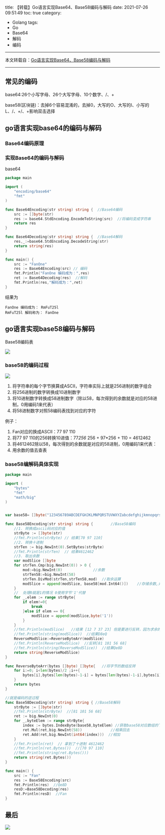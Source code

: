 title: 【转载】Go语言实现Base64、Base58编码与解码
date: 2021-07-26 09:51:49
toc: true
category:
 - Golang
tags: 
 - Go
 - Base64
 - 解码
 - 编码
---

本文转载自：[Go语言实现Base64、Base58编码与解码](https://juejin.cn/post/6988718600634761229?utm_source=gold_browser_extension)

---

## 常见的编码

base64:26个小写字母、26个大写字母、10个数字、/、+

base58(区块链)：去掉6个容易混淆的，去掉0，大写的O、大写的I、小写的L、/、+/、+影响双击选择


<!-- more -->


## go语言实现base64的编码与解码

### Base64编码原理

### 实现Base64的编码与解码

base64

```go
package main

import (
	"encoding/base64"
	"fmt"
)

func Base64Encoding(str string) string {  //Base64编码
	src := []byte(str)
	res := base64.StdEncoding.EncodeToString(src)  //将编码变成字符串
	return res
}

func Base64Decoding(str string) string {  //Base64解码
	res,_:=base64.StdEncoding.DecodeString(str)
	return string(res)
}

func main() {
	src := "FanOne"
	res := Base64Encoding(src) // 编码
	fmt.Println("FanOne 编码成为：",res)
	ret := Base64Decoding(res)  //解码
	fmt.Println(res,"解码成为：",ret)
}
```

结果为

```shell
FanOne 编码成为： RmFuT25l
RmFuT25l 解码称为： FanOne
```

## go语言实现base58编码与解码

Base58编码表

![](https://b3logfile.com/file/2021/07/solo-fetchupload-2944112033814691389-fe687dad.png)

### base58的编码过程

![](https://b3logfile.com/file/2021/07/solo-fetchupload-2674335680101247606-32236a65.png)

1. 将字符串的每个字节换算成ASCII，字符串实际上就是256进制的数字组合
2. 将256进制的数字转换成10进制数字
3. 将10进制数字转换成58进制数字（除以58，每次得到的余数就是对应的58进制，0用编码1来代表）
4. 将58进制数字对照58编码表找到对应的字符

例子：

1. Fan对应的换成ASCII：77 97 110
2. 将77 97 110的256转换10进值：77*256* 256 + 97*256 + 110 = 4612462
3. 将4612462除以58，每次得到的余数就是对应的58进制，0用编码1来代表：
4. 用余数的值去查表

### base58编解码具体实现

```go
package main

import (
	"bytes"
	"fmt"
	"math/big"
)


var base58= []byte("123456789ABCDEFGHJKLMNPQRSTUVWXYZabcdefghijkmnopqrstuvwxyz")

func Base58Encoding(str string) string { 		//Base58编码
	//1. 转换成ascii码对应的值
	strByte := []byte(str)
	//fmt.Println(strByte) // 结果[70 97 110]
	//2. 转换十进制
	strTen := big.NewInt(0).SetBytes(strByte)
	//fmt.Println(strTen)  // 结果4612462
	//3. 取出余数
	var modSlice []byte
	for strTen.Cmp(big.NewInt(0)) > 0 {
		mod:=big.NewInt(0)  			//余数
		strTen58:=big.NewInt(58)
		strTen.DivMod(strTen,strTen58,mod)  //取余运算
		modSlice = append(modSlice, base58[mod.Int64()])    //存储余数,并将对应值放入其中
 	}
	//  处理0就是1的情况 0使用字节'1'代替
	for _,elem := range strByte{
		if elem!=0{
			break
		}else if elem == 0{
			modSlice = append(modSlice,byte('1'))
		}
	}
	//fmt.Println(modSlice)   //结果 [12 7 37 23] 但是要进行反转，因为求余的时候是相反的。
	//fmt.Println(string(modSlice))  //结果D8eQ
	ReverseModSlice:=ReverseByteArr(modSlice)
	//fmt.Println(ReverseModSlice)  //反转[81 101 56 68]
	//fmt.Println(string(ReverseModSlice))  //结果Qe8D
	return string(ReverseModSlice)
}

func ReverseByteArr(bytes []byte) []byte{  	//将字节的数组反转
	for i:=0; i<len(bytes)/2 ;i++{
		bytes[i],bytes[len(bytes)-1-i] = bytes[len(bytes)-1-i],bytes[i]  //前后交换
	}
	return bytes
}

//就是编码的逆过程
func Base58Decoding(str string) string { //Base58解码
	strByte := []byte(str)
	//fmt.Println(strByte)  //[81 101 56 68]
	ret := big.NewInt(0)
	for _,byteElem := range strByte{
		index := bytes.IndexByte(base58,byteElem) //获取base58对应数组的下标
		ret.Mul(ret,big.NewInt(58))  			//相乘回去
		ret.Add(ret,big.NewInt(int64(index)))  //相加
	}
	//fmt.Println(ret) 	// 拿到了十进制 4612462
	//fmt.Println(ret.Bytes())  //[70 97 110]
	//fmt.Println(string(ret.Bytes()))
	return string(ret.Bytes())
}

func main() {
	src := "Fan"
	res := Base58Encoding(src)
	fmt.Println(res)  //Qe8D
	resD:=Base58Decoding(res)
	fmt.Println(resD)  //Fan
}
```

## 最后

![](https://b3logfile.com/file/2021/07/solo-fetchupload-2433902292403564600-dc686c62.png)
